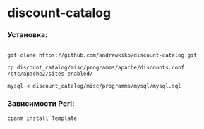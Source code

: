 # discount-catalog

### Установка:

```cd /usr/

git clone https://github.com/andrewkiko/discount-catalog.git

cp discount_catalog/misc/programms/apache/discounts.conf /etc/apache2/sites-enabled/

mysql < discount_catalog/misc/programms/mysql/mysql.sql
```

### Зависимости Perl:

```cpanm install Template```
